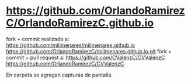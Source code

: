 # https://github.com/OrlandoRamirezC/OrlandoRamirezC.github.io

fork + commit realizado a:  https://github.com/milimenares/milimenares.github.io
     https://github.com/OrlandoRamirezC/milimenares.github.io.git
fork + commit + pull request a: https://github.com/CValenzC/CVValenzC
    https://github.com/OrlandoRamirezC/CVValenzC

En carpeta se agregan capturas de pantalla.
